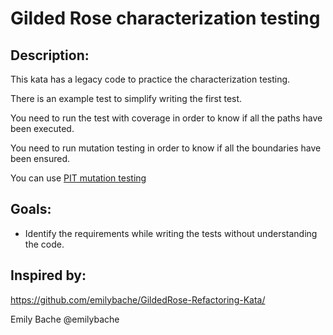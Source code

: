 # Gilded Rose characterization testing

## Description:
This kata has a legacy code to practice the characterization testing.

There is an example test to simplify writing the first test.

You need to run the test with coverage in order to know if all the paths have been executed.

You need to run mutation testing in order to know if all the boundaries have been ensured.

You can use [PIT mutation testing](http://pitest.org/)

## Goals:
- Identify the requirements while writing the tests without understanding the code.

## Inspired by:
https://github.com/emilybache/GildedRose-Refactoring-Kata/

Emily Bache @emilybache
